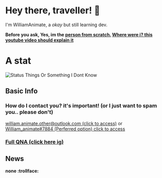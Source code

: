 # Hey there, traveller! 👋
I'm WilliamAnimate, a *okay* but still learning dev.

**Before you ask, Yes, im the [person from scratch.](https://scratch.mit.edu/users/william_animate)
[Where were i? this youtube video should explain it](https://youtu.be/xUDMkfaCjNg)**
<!-- 
you may be asking, William, where is the scratch roast? i removed it just in case github might get mad at me, 
also i can't edit this on my browser and had to use edge... microsoft, i beg you. please be a better company and stop glitching out all my stuff.
not to mention edge is actually really, really really laggy for me. 
-->
<!-- 
# my stats
-->
# A stat
<!-- 
![My Github Langs I (Didn't Use) Most Thingy 35 tm r c a idk?????](https://github-readme-stats.vercel.app/api/top-langs/?username=WilliamAnimate&show_icons=true&theme=dark&layout=compact&custom_title=Languages%20I%20Use%20Here%20Most)] 
ok, you may be asking, WILLIAM, WHY IS THIS NOT SHOWN??
it only says HTML and CSS but i didnt do them 
even if i removed HTML and CSS it will say nothing :trol:
-->
![Status Things Or Something I Dont Know](https://github-readme-stats.vercel.app/api?username=WilliamAnimate&count_private=true&theme=dark&show_icons=true&custom_title=My%20stats&layout=compact)
<!-- 
lmao i dont know if &layout=compact for the one above me even works 
-->

## Basic Info
### How do I contact you? it's important! (or I just want to spam you.. please don't)
[william.animate.other@outlook.com (click to access)](mailto://william.animate.other@outlook.com) or [William_animate#7884 (Perferred option) click to access](https://discord.com/users/720264552285208666)
### [Full QNA (click here ig)](https://github.com/WilliamAnimate/WilliamAnimate/blob/main/QNA.md)
<!-- [Click here ig](https://github.com/WilliamAnimate/WilliamAnimate/blob/main/QNA.md) -->
<!--
omg even the code is inconsistant (the comments too wtf)
i guess i know why making it consistant is difficult
but microsoft, you can do this better than me
-->
## News
**none :trollface:**

<!--
*v1.4.5
**WilliamAnimate/WilliamAnimate** is a ✨ _special_ ✨ repository because its `README.md` (this file) appears on your GitHub profile.

Here are some ideas to get you started:

- 🔭 I’m currently working on ...
- 🌱 I’m currently learning ...
- 👯 I’m looking to collaborate on ...
- 🤔 I’m looking for help with ...
- 💬 Ask me about ...
- 📫 How to reach me: ...
- 😄 Pronouns: ...
- ⚡ Fun fact: ...
- Stop reading i swear
- I update this more than my code
-->
